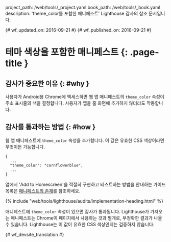 project_path: /web/tools/_project.yaml
book_path: /web/tools/_book.yaml
description: 'theme_color를 포함한 매니페스트' Lighthouse 감사의 참조 문서입니다.

{# wf_updated_on: 2016-09-21 #}
{# wf_published_on: 2016-09-21 #}

# 테마 색상을 포함한 매니페스트  {: .page-title }

## 감사가 중요한 이유 {: #why }

사용자가 Android용 Chrome에 액세스하면 웹 앱 매니페스트의 `theme_color` 속성이
주소 표시줄의 색을 결정합니다. 사용자가 앱을 홈 화면에
추가하지 않더라도 작동합니다.

## 감사를 통과하는 방법 {: #how }

웹 앱 매니페스트에 `theme_color` 속성을 추가합니다. 이 값은 유효한
CSS 색상이라면 무엇이든 가능합니다.

    {
      ...
      "theme_color": "cornflowerblue",
      ...
    }

앱에서 'Add to Homescreen'을 적절히 구현하고 테스트하는 방법을 안내하는 가이드 목록은 [매니페스트의 존재](manifest-exists#how)를
참조하세요.


{% include "web/tools/lighthouse/audits/implementation-heading.html" %}

매니페스트에 `theme_color` 속성이 있으면 감사가 통과됩니다.
Lighthouse가 가져오는 매니페스트는 Chrome이 페이지에서 사용하는 것과 별개로, 부정확한 결과가 나올 수 있습니다.
 Lighthouse는
이 값이 유효한 CSS 색상인지는 검증하지 않습니다.


{# wf_devsite_translation #}

